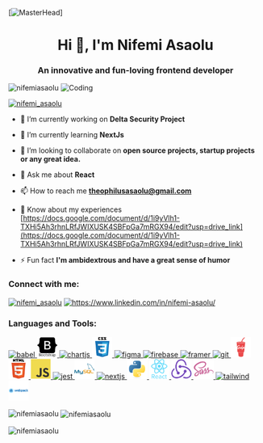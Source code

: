 [![MasterHead]( https://media.licdn.com/dms/image/D4D12AQEwYz74Mf7XKA/article-cover_image-shrink_600_2000/0/1677431973169?e=2147483647&v=beta&t=XAXpJxyem6V0COVr2qwSxPLctoigzjSXhAa4PSHczMI)] 

<h1 align="center">Hi 👋, I'm Nifemi Asaolu</h1>
<h3 align="center">An innovative and fun-loving frontend developer</h3>
<img align="right" alt="Coding" width="400" src="https://i.pinimg.com/originals/81/17/8b/81178b47a8598f0c81c4799f2cdd4057.gif">

<p align="left"> <img src="https://komarev.com/ghpvc/?username=nifemiasaolu&label=Profile%20views&color=0e75b6&style=flat" alt="nifemiasaolu" /> </p>


<p align="left"> <a href="https://twitter.com/nifemi_asaolu" target="blank"><img src="https://img.shields.io/twitter/follow/nifemi_asaolu?logo=twitter&style=for-the-badge" alt="nifemi_asaolu" /></a> </p>

- 🔭 I’m currently working on **Delta Security Project**

- 🌱 I’m currently learning **NextJs**

- 👯 I’m looking to collaborate on **open source projects, startup projects or any great idea.**

- 💬 Ask me about **React**

- 📫 How to reach me **theophilusasaolu@gmail.com**

- 📄 Know about my experiences [https://docs.google.com/document/d/1i9yVlh1-TXHi5Ah3rhnLRfJWIXUSK4SBFpGa7mRGX94/edit?usp=drive_link](https://docs.google.com/document/d/1i9yVlh1-TXHi5Ah3rhnLRfJWIXUSK4SBFpGa7mRGX94/edit?usp=drive_link)

- ⚡ Fun fact **I'm ambidextrous and have a great sense of humor**

<h3 align="left">Connect with me:</h3>
<p align="left">
<a href="https://twitter.com/nifemi_asaolu" target="blank"><img align="center" src="https://raw.githubusercontent.com/rahuldkjain/github-profile-readme-generator/master/src/images/icons/Social/twitter.svg" alt="nifemi_asaolu" height="30" width="40" /></a>
<a href="https://linkedin.com/in/https://www.linkedin.com/in/nifemi-asaolu/" target="blank"><img align="center" src="https://raw.githubusercontent.com/rahuldkjain/github-profile-readme-generator/master/src/images/icons/Social/linked-in-alt.svg" alt="https://www.linkedin.com/in/nifemi-asaolu/" height="30" width="40" /></a>
</p>

<h3 align="left">Languages and Tools:</h3>
<p align="left"> <a href="https://babeljs.io/" target="_blank" rel="noreferrer"> <img src="https://www.vectorlogo.zone/logos/babeljs/babeljs-icon.svg" alt="babel" width="40" height="40"/> </a> <a href="https://getbootstrap.com" target="_blank" rel="noreferrer"> <img src="https://raw.githubusercontent.com/devicons/devicon/master/icons/bootstrap/bootstrap-plain-wordmark.svg" alt="bootstrap" width="40" height="40"/> </a> <a href="https://www.chartjs.org" target="_blank" rel="noreferrer"> <img src="https://www.chartjs.org/media/logo-title.svg" alt="chartjs" width="40" height="40"/> </a> <a href="https://www.w3schools.com/css/" target="_blank" rel="noreferrer"> <img src="https://raw.githubusercontent.com/devicons/devicon/master/icons/css3/css3-original-wordmark.svg" alt="css3" width="40" height="40"/> </a> <a href="https://www.figma.com/" target="_blank" rel="noreferrer"> <img src="https://www.vectorlogo.zone/logos/figma/figma-icon.svg" alt="figma" width="40" height="40"/> </a> <a href="https://firebase.google.com/" target="_blank" rel="noreferrer"> <img src="https://www.vectorlogo.zone/logos/firebase/firebase-icon.svg" alt="firebase" width="40" height="40"/> </a> <a href="https://www.framer.com/" target="_blank" rel="noreferrer"> <img src="https://www.vectorlogo.zone/logos/framer/framer-icon.svg" alt="framer" width="40" height="40"/> </a> <a href="https://git-scm.com/" target="_blank" rel="noreferrer"> <img src="https://www.vectorlogo.zone/logos/git-scm/git-scm-icon.svg" alt="git" width="40" height="40"/> </a> <a href="https://gulpjs.com" target="_blank" rel="noreferrer"> <img src="https://raw.githubusercontent.com/devicons/devicon/master/icons/gulp/gulp-plain.svg" alt="gulp" width="40" height="40"/> </a> <a href="https://www.w3.org/html/" target="_blank" rel="noreferrer"> <img src="https://raw.githubusercontent.com/devicons/devicon/master/icons/html5/html5-original-wordmark.svg" alt="html5" width="40" height="40"/> </a> <a href="https://developer.mozilla.org/en-US/docs/Web/JavaScript" target="_blank" rel="noreferrer"> <img src="https://raw.githubusercontent.com/devicons/devicon/master/icons/javascript/javascript-original.svg" alt="javascript" width="40" height="40"/> </a> <a href="https://jestjs.io" target="_blank" rel="noreferrer"> <img src="https://www.vectorlogo.zone/logos/jestjsio/jestjsio-icon.svg" alt="jest" width="40" height="40"/> </a> <a href="https://www.mysql.com/" target="_blank" rel="noreferrer"> <img src="https://raw.githubusercontent.com/devicons/devicon/master/icons/mysql/mysql-original-wordmark.svg" alt="mysql" width="40" height="40"/> </a> <a href="https://nextjs.org/" target="_blank" rel="noreferrer"> <img src="https://cdn.worldvectorlogo.com/logos/nextjs-2.svg" alt="nextjs" width="40" height="40"/> </a> <a href="https://www.python.org" target="_blank" rel="noreferrer"> <img src="https://raw.githubusercontent.com/devicons/devicon/master/icons/python/python-original.svg" alt="python" width="40" height="40"/> </a> <a href="https://reactjs.org/" target="_blank" rel="noreferrer"> <img src="https://raw.githubusercontent.com/devicons/devicon/master/icons/react/react-original-wordmark.svg" alt="react" width="40" height="40"/> </a> <a href="https://redux.js.org" target="_blank" rel="noreferrer"> <img src="https://raw.githubusercontent.com/devicons/devicon/master/icons/redux/redux-original.svg" alt="redux" width="40" height="40"/> </a> <a href="https://sass-lang.com" target="_blank" rel="noreferrer"> <img src="https://raw.githubusercontent.com/devicons/devicon/master/icons/sass/sass-original.svg" alt="sass" width="40" height="40"/> </a> <a href="https://tailwindcss.com/" target="_blank" rel="noreferrer"> <img src="https://www.vectorlogo.zone/logos/tailwindcss/tailwindcss-icon.svg" alt="tailwind" width="40" height="40"/> </a> <a href="https://webpack.js.org" target="_blank" rel="noreferrer"> <img src="https://raw.githubusercontent.com/devicons/devicon/d00d0969292a6569d45b06d3f350f463a0107b0d/icons/webpack/webpack-original-wordmark.svg" alt="webpack" width="40" height="40"/> </a> </p>

<p><img align="left" src="https://github-readme-stats.vercel.app/api/top-langs?username=nifemiasaolu&show_icons=true&locale=en&layout=compact" alt="nifemiasaolu" /></p>

<p>&nbsp;<img align="center" src="https://github-readme-stats.vercel.app/api?username=nifemiasaolu&show_icons=true&locale=en" alt="nifemiasaolu" /></p>

<p><img align="center" src="https://github-readme-streak-stats.herokuapp.com/?user=nifemiasaolu&" alt="nifemiasaolu" /></p>
